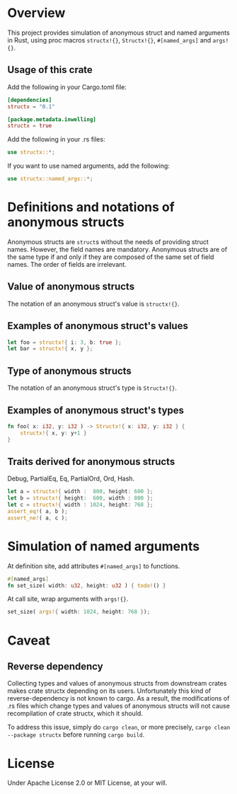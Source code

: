 # Overview

This project provides simulation of anonymous struct and named arguments in
Rust, using proc macros `structx!{}`, `Structx!{}`, `#[named_args]` and
`args!{}`.

## Usage of this crate

Add the following in your Cargo.toml file:

```toml
[dependencies]
structx = "0.1"

[package.metadata.inwelling]
structx = true
```

Add the following in your .rs files:

```rust
use structx::*;
```

If you want to use named arguments, add the following:

```rust
use structx::named_args::*;
```

# Definitions and notations of anonymous structs

Anonymous structs are `struct`s without the needs of providing struct names.
However, the field names are mandatory. Anonymous structs are of the same type
if and only if they are composed of the same set of field names. The order of
fields are irrelevant.

## Value of anonymous structs

The notation of an anonymous struct's value is `structx!{}`.

## Examples of anonymous struct's values

```rust
let foo = structx!{ i: 3, b: true };
let bar = structx!{ x, y };
```

## Type of anonymous structs

The notation of an anonymous struct's type is `Structx!{}`.

## Examples of anonymous struct's types

```rust
fn foo( x: i32, y: i32 ) -> Structx!{ x: i32, y: i32 } {
    structx!{ x, y: y+1 }
}
```

## Traits derived for anonymous structs

Debug, PartialEq, Eq, PartialOrd, Ord, Hash.

```rust
let a = structx!{ width :  800, height: 600 };
let b = structx!{ height:  600, width : 800 };
let c = structx!{ width : 1024, height: 768 };
assert_eq!( a, b );
assert_ne!( a, c );
```

# Simulation of named arguments

At definition site, add attributes `#[named_args]` to functions.

```rust
#[named_args]
fn set_size( width: u32, height: u32 ) { todo!() }
```

At call site, wrap arguments with `args!{}`.

```rust
set_size( args!{ width: 1024, height: 768 });
```

# Caveat

## Reverse dependency

Collecting types and values of anonymous structs from downstream crates makes
crate structx depending on its users. Unfortunately this kind of
reverse-dependency is not known to cargo. As a result, the modifications of .rs
files which change types and values of anonymous structs will not cause
recompilation of crate structx, which it should.

To address this issue, simply do `cargo clean`, or more precisely,
`cargo clean --package structx` before running `cargo build`.

# License

Under Apache License 2.0 or MIT License, at your will.
